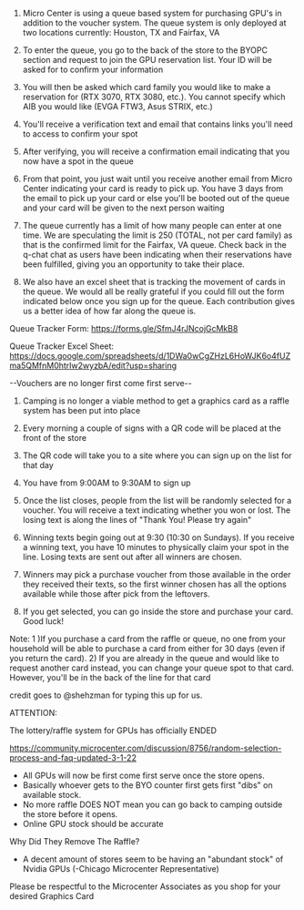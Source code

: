 1)  Micro Center is using a queue based system for purchasing GPU's in addition to the voucher system. The queue system is only deployed at two locations currently: Houston, TX and Fairfax, VA

2) To enter the queue, you go to the back of the store to the BYOPC section and request to join the GPU reservation list. Your ID will be asked for to confirm your information 

3) You will then be asked which card family you would like to make a reservation for (RTX 3070, RTX 3080, etc.). You cannot specify which AIB you would like (EVGA FTW3, Asus STRIX, etc.) 

4) You'll receive a verification text and email that contains links you'll need to access to confirm your spot

5) After verifying, you will receive a confirmation email indicating that you now have a spot in the queue

6) From that point, you just wait until you receive another email from Micro Center indicating your card is ready to pick up. You have 3 days from the email to pick up your card or else you'll be booted out of the queue and your card will be given to the next person waiting 

7) The queue currently has a limit of how many people can enter at one time. We are speculating the limit is 250 (TOTAL, not per card family) as that is the confirmed limit for the Fairfax, VA queue. Check back in the q-chat chat as users have been indicating when their reservations have been fulfilled, giving you an opportunity to take their place.

8) We also have an excel sheet that is tracking the movement of cards in the queue. We would all be really grateful if you could fill out the form indicated below once you sign up for the queue. Each contribution gives us a better idea of how far along the queue is.

Queue Tracker Form: https://forms.gle/SfmJ4rJNcojGcMkB8

Queue Tracker Excel Sheet: https://docs.google.com/spreadsheets/d/1DWa0wCgZHzL6HoWJK6o4fUZma5QMfnM0htrIw2wyzbA/edit?usp=sharing


--Vouchers are no longer first come first serve--

1) Camping is no longer a viable method to get a graphics card as a raffle system has been put into place

2) Every morning a couple of signs with a QR code will be placed at the front of the store

3) The QR code will take you to a site where you can sign up on the list for that day 

4) You have from 9:00AM to 9:30AM to sign up

5) Once the list closes, people from the list will be randomly selected for a voucher. You will receive a text indicating whether you won or lost. The losing text is along the lines of "Thank You! Please try again"

6) Winning texts begin going out at 9:30 (10:30 on Sundays). If you receive a winning text, you have 10 minutes to physically claim your spot in the line. Losing texts are sent out after all winners are chosen.

7) Winners may pick a purchase voucher from those available in the order they received their texts, so the first winner chosen has all the options available while those after pick from the leftovers.

8) If you get selected, you can go inside the store and purchase your card. Good luck!

Note: 
1 )If you purchase a card from the raffle or queue, no one from your household will be able to purchase a card from either for 30 days (even if you return the card). 
2)  If you are already in the queue and would like to request another card instead, you can change your queue spot to that card. However, you'll be in the back of the line for that card

credit goes to @shehzman for typing this up for us.

ATTENTION:

The lottery/raffle system for GPUs has officially ENDED

https://community.microcenter.com/discussion/8756/random-selection-process-and-faq-updated-3-1-22

- All GPUs will now be first come first serve once the store opens.
- Basically whoever gets to the BYO counter first gets first "dibs" on available stock.
- No more raffle DOES NOT mean you can go back to camping outside the store before it opens.
- Online GPU stock should be accurate

Why Did They Remove The Raffle?
- A decent amount of stores seem to be having an "abundant stock" of Nvidia GPUs (-Chicago Microcenter Representative)

Please be respectful to the Microcenter Associates as you shop for your desired Graphics Card 